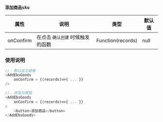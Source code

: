 ### `添加商品sku`

| 属性 | 说明 | 类型 | 默认值 |
| - | - | -| --|
| onConfirm | 在点击 `确认创建` 时候触发的函数 | Function(records) | null |

### 使用说明

```js
//  默认显示链接
<AddEbsGoods
    onConfirm = {(records)=>{ ... }}
/>

//  改变为按钮
<AddEbsGoods
    onConfirm = {(records)=>{ ... }}
>
    <button>添加商品</button>
</AddEbsGoods>

```
